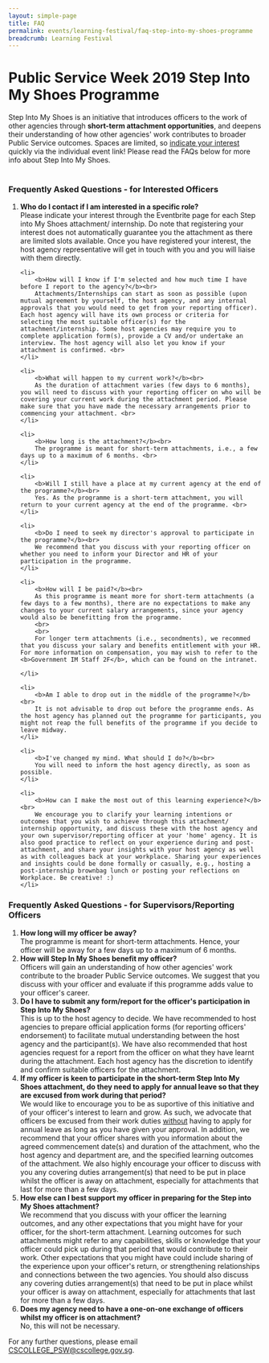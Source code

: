```yaml
---
layout: simple-page
title: FAQ
permalink: events/learning-festival/faq-step-into-my-shoes-programme
breadcrumb: Learning Festival
---
```

# Public Service Week 2019 Step Into My Shoes Programme

Step Into My Shoes is an initiative that introduces officers to the work of other agencies through <b>short-term attachment opportunities</b>, and deepens their understanding of how other agencies' work contributes to broader Public Service outcomes. Spaces are limited, so <u>indicate your interest</u> quickly via the individual event link! Please read the FAQs below for more info about Step Into My Shoes.
<br>
<br>

### Frequently Asked Questions - for Interested Officers
<ol type="1">
	<li>
		<b>Who do I contact if I am interested in a specific role?</b><br>
		Please indicate your interest through the Eventbrite page for each Step into My Shoes attachment/ internship. Do note that registering your interest does not automatically guarantee you the attachment as there are limited slots available. Once you have registered your interest, the host agency representative will get in touch with you and you will liaise with them directly. <br>
	</li>

	<li>
		<b>How will I know if I'm selected and how much time I have before I report to the agency?</b><br>
		Attachments/Internships can start as soon as possible (upon mutual agreement by yourself, the host agency, and any internal approvals that you would need to get from your reporting officer). Each host agency will have its own process or criteria for selecting the most suitable officer(s) for the attachment/internship. Some host agencies may require you to complete application form(s), provide a CV and/or undertake an interview. The host agency will also let you know if your attachment is confirmed. <br>
	</li>

	<li> 
		<b>What will happen to my current work?</b><br>
		As the duration of attachment varies (few days to 6 months), you will need to discuss with your reporting officer on who will be covering your current work during the attachment period. Please make sure that you have made the necessary arrangements prior to commencing your attachment. <br>
	</li>

	<li>
		<b>How long is the attachment?</b><br>
		The programme is meant for short-term attachments, i.e., a few days up to a maximum of 6 months. <br>
	</li>

	<li>
		<b>Will I still have a place at my current agency at the end of the programme?</b><br>
		Yes. As the programme is a short-term attachment, you will return to your current agency at the end of the programme. <br>
	</li>

	<li>
		<b>Do I need to seek my director's approval to participate in the programme?</b><br>
		We recommend that you discuss with your reporting officer on whether you need to inform your Director and HR of your participation in the programme.
	</li>

	<li>
		<b>How will I be paid?</b><br>
		As this programme is meant more for short-term attachments (a few days to a few months), there are no expectations to make any changes to your current salary arrangements, since your agency would also be benefitting from the programme. 
		<br>
		<br>
		For longer term attachments (i.e., secondments), we recommed that you discuss your salary and benefits entitlement with your HR. For more information on compensation, you may wish to refer to the <b>Government IM Staff 2F</b>, which can be found on the intranet.

	</li>

	<li>
		<b>Am I able to drop out in the middle of the programme?</b><br>
		It is not advisable to drop out before the programme ends. As the host agency has planned out the programme for participants, you might not reap the full benefits of the programme if you decide to leave midway. 
	</li>

	<li>
		<b>I've changed my mind. What should I do?</b><br>
		You will need to inform the host agency directly, as soon as possible.
	</li>

	<li>
		<b>How can I make the most out of this learning experience?</b><br>
		We encourage you to clarify your learning intentions or outcomes that you wish to achieve through this attachment/ internship opportunity, and discuss these with the host agency and your own supervisor/reporting officer at your 'home' agency. It is also good practice to reflect on your experience during and post-attachment, and share your insights with your host agency as well as with colleagues back at your workplace. Sharing your experiences and insights could be done formally or casually, e.g., hosting a post-internship brownbag lunch or posting your reflections on Workplace. Be creative! :)
	</li>
</ol>

### Frequently Asked Questions - for Supervisors/Reporting Officers
<ol type="1">
<li>
	<b>How long will my officer be away?</b><br>
	The programme is meant for short-term attachments. Hence, your officer will be away for a few days up to a maximum of 6 months.
</li>

<li>
	<b>How will Step In My Shoes benefit my officer?</b><br>
	Officers will gain an understanding of how other agencies' work contribute to the broader Public Service outcomes. We suggest that you discuss with your officer and evaluate if this programme adds value to your officer's career.
</li>

<li>
	<b>Do I have to submit any form/report for the officer's participation in Step Into My Shoes?</b><br>
	This is up to the host agency to decide. We have recommended to host agencies to prepare official application forms (for reporting officers' endorsement) to facilitate mutual understanding between the host agency and the participant(s). We have also recommended that host agencies request for a report from the officer on what they have learnt during the attachment. Each host agency has the discretion to identify and confirm suitable officers for the attachment.  
</li>

<li>
	<b>If my officer is keen to participate in the short-term Step Into My Shoes attachment, do they need to apply for annual leave so that they are excused from work during that period? </b><br>
	We would like to encourage you to be as suportive of this initiative and of your officer's interest to learn and grow. As such, we advocate that officers be excused from their work duties <u>without</u> having to apply for annual leave as long as you have given your approval. In addition, we recommend that your officer shares with you information about the agreed commencement date(s) and duration of the attachment, who the host agency and department are, and the specified learning outcomes of the attachment. We also highly encourage your officer to discuss with you any covering duties arrangement(s) that need to be put in place whilst the officer is away on attachment, especially for attachments that last for more than a few days. 
</li>

<li>
	<b>How else can I best support my officer in preparing for the Step into My Shoes attachment?</b><br>
	We recommend that you discuss with your officer the learning outcomes, and any other expectations that you might have for your officer, for the short-term attachment. Learning outcomes for such attachments might refer to any capabilities, skills or knowledge that your officer could pick up during that period that would contribute to their work. Other expectations that you might have could include sharing of the experience upon your officer's return, or strengthening relationships and connections between the two agencies. You should also discuss any covering duties arrangement(s) that need to be put in place whilst your officer is away on attachment, especially for attachments that last for more than a few days.
</li>

<li>
	<b>Does my agency need to have a one-on-one exchange of officers whilst my officer is on attachment?</b><br>
	No, this will not be necessary.
</li>



</ol>
For any further questions, please email <a href="mailto:CSCOLLEGE_PSW@cscollege.gov.sg">CSCOLLEGE_PSW@cscollege.gov.sg</a>.
